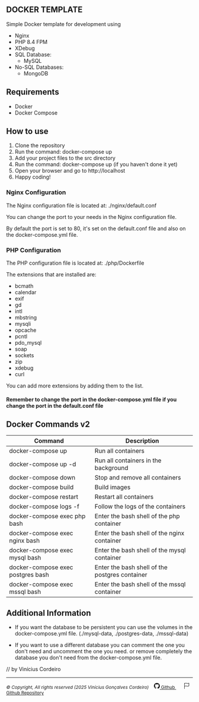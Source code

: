 ## DOCKER TEMPLATE ## 

Simple Docker template for development using 
- Nginx
- PHP 8.4 FPM
- XDebug
- SQL Database:
    - MySQL
- No-SQL Databases:
    - MongoDB

## Requirements ##

- Docker
- Docker Compose

## How to use ##

1. Clone the repository
2. Run the command: docker-compose up
3. Add your project files to the src directory 
4. Run the command: docker-compose up (if you haven't done it yet)
5. Open your browser and go to http://localhost
6. Happy coding! 

### Nginx Configuration ###

The Nginx configuration file is located at: ./nginx/default.conf

You can change the port to your needs in the Nginx configuration file.

By default the port is set to 80, it's set on the default.conf file and also on the docker-compose.yml file. 

### PHP Configuration ###

The PHP configuration file is located at: ./php/Dockerfile

The extensions that are installed are:

- bcmath
- calendar
- exif
- gd
- intl
- mbstring
- mysqli
- opcache
- pcntl
- pdo_mysql
- soap
- sockets
- zip
- xdebug
- curl

You can add more extensions by adding them to the list.

#### Remember to change the port in the docker-compose.yml file if you change the port in the default.conf file ####

## Docker Commands v2 ##

| Command | Description |
| --- | --- |
| docker-compose up | Run all containers |
| docker-compose up -d | Run all containers in the background |
| docker-compose down | Stop and remove all containers |
| docker-compose build | Build images |
| docker-compose restart | Restart all containers |
| docker-compose logs -f | Follow the logs of the containers |
| docker-compose exec php bash | Enter the bash shell of the php container |
| docker-compose exec nginx bash | Enter the bash shell of the nginx container |
| docker-compose exec mysql bash | Enter the bash shell of the mysql container |
| docker-compose exec postgres bash | Enter the bash shell of the postgres container |
| docker-compose exec mssql bash | Enter the bash shell of the mssql container |

## Additional Information ##

- If you want the database to be persistent you can use the volumes in the docker-compose.yml file. (./mysql-data, ./postgres-data, ./mssql-data)

- If you want to use a different database you can comment the one you don't need and uncomment the one you need. or remove completely the database you don't need from the docker-compose.yml file.


// by Vinícius Cordeiro
<hr>
<i style="font-size: 12px;">&copy; Copyright, All rights reserved  (2025 Vinícius Gonçalves Cordeiro)</i>
<a href="https://github.com/vinicius-g-cordeiro/" target="_blank" style="font-size: 12px; margin-left: 10px; margin-right: 10px;"> 
<svg xmlns="http://www.w3.org/2000/svg" width="16" height="16" fill="currentColor" class="bi bi-github" viewBox="0 0 16 16">
  <path d="M8 0C3.58 0 0 3.58 0 8c0 3.54 2.29 6.53 5.47 7.59.4.07.55-.17.55-.38 0-.19-.01-.82-.01-1.49-2.01.37-2.53-.49-2.69-.94-.09-.23-.48-.94-.82-1.13-.28-.15-.68-.52-.01-.53.63-.01 1.08.58 1.23.82.72 1.21 1.87.87 2.33.66.07-.52.28-.87.51-1.07-1.78-.2-3.64-.89-3.64-3.95 0-.87.31-1.59.82-2.15-.08-.2-.36-1.02.08-2.12 0 0 .67-.21 2.2.82.64-.18 1.32-.27 2-.27s1.36.09 2 .27c1.53-1.04 2.2-.82 2.2-.82.44 1.1.16 1.92.08 2.12.51.56.82 1.27.82 2.15 0 3.07-1.87 3.75-3.65 3.95.29.25.54.73.54 1.48 0 1.07-.01 1.93-.01 2.2 0 .21.15.46.55.38A8.01 8.01 0 0 0 16 8c0-4.42-3.58-8-8-8"/>
</svg>
Github
</a>
<a href="https://github.com/vinicius-g-cordeiro/docker-template/" target="_blank" style="font-size: 12px; margin-left: 10px;  margin-right: 10px;" title="Project Repository">
    <svg xmlns="http://www.w3.org/2000/svg" width="16" height="16" fill="currentColor" class="bi bi-flag" viewBox="0 0 16 16">
  <path d="M14.778.085A.5.5 0 0 1 15 .5V8a.5.5 0 0 1-.314.464L14.5 8l.186.464-.003.001-.006.003-.023.009a12 12 0 0 1-.397.15c-.264.095-.631.223-1.047.35-.816.252-1.879.523-2.71.523-.847 0-1.548-.28-2.158-.525l-.028-.01C7.68 8.71 7.14 8.5 6.5 8.5c-.7 0-1.638.23-2.437.477A20 20 0 0 0 3 9.342V15.5a.5.5 0 0 1-1 0V.5a.5.5 0 0 1 1 0v.282c.226-.079.496-.17.79-.26C4.606.272 5.67 0 6.5 0c.84 0 1.524.277 2.121.519l.043.018C9.286.788 9.828 1 10.5 1c.7 0 1.638-.23 2.437-.477a20 20 0 0 0 1.349-.476l.019-.007.004-.002h.001M14 1.221c-.22.078-.48.167-.766.255-.81.252-1.872.523-2.734.523-.886 0-1.592-.286-2.203-.534l-.008-.003C7.662 1.21 7.139 1 6.5 1c-.669 0-1.606.229-2.415.478A21 21 0 0 0 3 1.845v6.433c.22-.078.48-.167.766-.255C4.576 7.77 5.638 7.5 6.5 7.5c.847 0 1.548.28 2.158.525l.028.01C9.32 8.29 9.86 8.5 10.5 8.5c.668 0 1.606-.229 2.415-.478A21 21 0 0 0 14 7.655V1.222z"/>
</svg>
Github Repository
</a>
